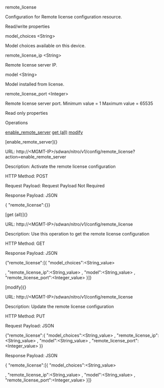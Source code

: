remote\_license

Configuration for Remote license configuration resource.

Read/write properties

model\_choices &lt;String&gt;

Model choices available on this device.

remote\_license\_ip &lt;String&gt;

Remote license server IP.

model &lt;String&gt;

Model installed from license.

remote\_license\_port &lt;Integer&gt;

Remote license server port. Minimum value = 1 Maximum value = 65535

Read only properties

Operations

[enable\_remote\_server](#enable_remote_server) [get (all)](#get_all) [modify](#modify)

[enable\_remote\_server]{}

URL: http://&lt;MGMT-IP&gt;/sdwan/nitro/v1/config/remote\_license?action=enable\_remote\_server

Description: Activate the remote license configuration

HTTP Method: POST

Request Payload: Request Payload Not Required

Response Payload: JSON

{ "remote\_license":{}}

[get (all)]{}

URL: http://&lt;MGMT-IP&gt;/sdwan/nitro/v1/config/remote\_license

Description: Use this operation to get the remote license configuration

HTTP Method: GET

Response Payload: JSON

{"remote\_license":\[{ "model\_choices":&lt;String\_value&gt;

, "remote\_license\_ip":&lt;String\_value&gt; , "model":&lt;String\_value&gt; , "remote\_license\_port":&lt;Integer\_value&gt; }\]}

[modify]{}

URL: http://&lt;MGMT-IP&gt;/sdwan/nitro/v1/config/remote\_license

Description: Update the remote license configuration

HTTP Method: PUT

Request Payload: JSON

{"remote\_license":{ "model\_choices":&lt;String\_value&gt; , "remote\_license\_ip":&lt;String\_value&gt; , "model":&lt;String\_value&gt; , "remote\_license\_port":&lt;Integer\_value&gt; }}

Response Payload: JSON

{ "remote\_license":\[{ "model\_choices":&lt;String\_value&gt;

, "remote\_license\_ip":&lt;String\_value&gt; , "model":&lt;String\_value&gt; , "remote\_license\_port":&lt;Integer\_value&gt; }\]}

